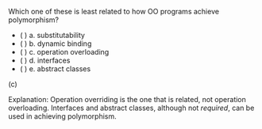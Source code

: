 <panel header="{{ icon_Q_A }} Concepts related to polymorphism">
<question>

Which one of these is least related to how OO programs achieve polymorphism?

- ( ) a. substitutability
- ( ) b. dynamic binding
- ( ) c. operation overloading
- ( ) d. interfaces
- ( ) e. abstract classes

<div slot="answer">

(c)

Explanation: Operation overriding is the one that is related, not operation overloading. Interfaces and abstract classes, although not _required_, can be used in achieving polymorphism.

</div>
</question>
</panel>
